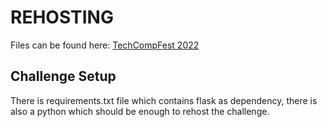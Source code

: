 # REHOSTING

Files can be found here: [TechCompFest 2022](https://github.com/dimasma0305/My-CTF-Challenges/blob/main/Techcompfest-2022/Yet%20Another%20Python%20SSTI%20Challenge/README.md)

## Challenge Setup
There is requirements.txt file which contains flask as dependency, there is also a python which should be enough to rehost the challenge.
